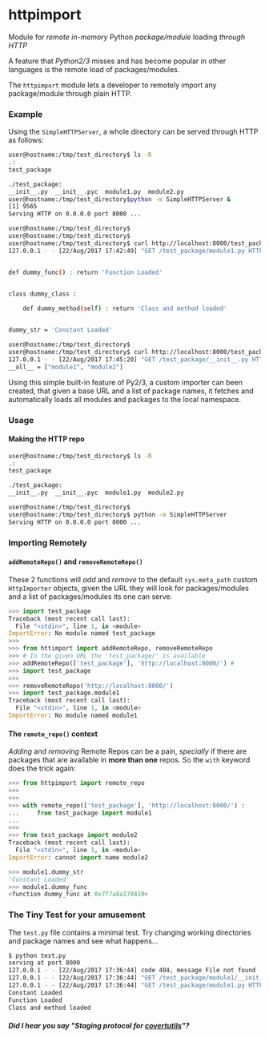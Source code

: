 # httpimport
Module for _remote_ _in-memory_ Python _package/module_ loading _through HTTP_

A feature that _Python2/3_ misses and has become popular in other languages is the remote load of packages/modules.

The `httpimport` module lets a developer to remotely import any package/module through plain HTTP.

### Example

Using the `SimpleHTTPServer`, a whole directory can be served through HTTP as follows:

```bash 
user@hostname:/tmp/test_directory$ ls -R
.:
test_package

./test_package:
__init__.py  __init__.pyc  module1.py  module2.py
user@hostname:/tmp/test_directory$python -m SimpleHTTPServer &
[1] 9565
Serving HTTP on 0.0.0.0 port 8000 ...

user@hostname:/tmp/test_directory$
user@hostname:/tmp/test_directory$
user@hostname:/tmp/test_directory$ curl http://localhost:8000/test_package/module1.py
127.0.0.1 - - [22/Aug/2017 17:42:49] "GET /test_package/module1.py HTTP/1.1" 200 -


def dummy_func() : return 'Function Loaded'


class dummy_class :
	
	def dummy_method(self) : return 'Class and method loaded'


dummy_str = 'Constant Loaded'

user@hostname:/tmp/test_directory$
user@hostname:/tmp/test_directory$ curl http://localhost:8000/test_package/__init__.py
127.0.0.1 - - [22/Aug/2017 17:45:20] "GET /test_package/__init__.py HTTP/1.1" 200 -
__all__ = ["module1", "module2"]

```

Using this simple built-in feature of Py2/3, a custom importer can been created, that given a base URL and a list of package names, it fetches and automatically loads all modules and packages to the local namespace.


### Usage

#### Making the HTTP repo

```bash
user@hostname:/tmp/test_directory$ ls -R
.:
test_package

./test_package:
__init__.py  __init__.pyc  module1.py  module2.py

user@hostname:/tmp/test_directory$ 
user@hostname:/tmp/test_directory$ python -m SimpleHTTPServer 
Serving HTTP on 0.0.0.0 port 8000 ...

```

### Importing Remotely
#### `addRemoteRepo()` and `removeRemoteRepo()`

These 2 functions will _add_ and _remove_ to the default `sys.meta_path` custom `HttpImporter` objects, given the URL they will look for packages/modules and a list of packages/modules its one can serve.

```python
>>> import test_package
Traceback (most recent call last):
  File "<stdin>", line 1, in <module>
ImportError: No module named test_package
>>>
>>> from httimport import addRemoteRepo, removeRemoteRepo
>>> # In the given URL the 'test_package/' is available
>>> addRemoteRepo(['test_package'], 'http://localhost:8000/') #  
>>> import test_package
>>>
>>> removeRemoteRepo('http://localhost:8000/')
>>> import test_package.module1
Traceback (most recent call last):
  File "<stdin>", line 1, in <module>
ImportError: No module named module1

```

#### The `remote_repo()` context
_Adding_ and _removing_ Remote Repos can be a pain, _specially_ if there are packages that are available in **more than one** repos. So the `with` keyword does the trick again:

```python
>>> from httpimport import remote_repo
>>> 
>>> 
>>> with remote_repo(['test_package'], 'http://localhost:8000/') :
...     from test_package import module1
... 
>>>
>>> from test_package import module2
Traceback (most recent call last):
  File "<stdin>", line 1, in <module>
ImportError: cannot import name module2

>>> module1.dummy_str
'Constant Loaded'
>>> module1.dummy_func
<function dummy_func at 0x7f7a8a170410>
```

### The Tiny Test for your amusement

The `test.py` file contains a minimal test. Try changing working directories and package names and see what happens...

```bash
$ python test.py 
serving at port 8000
127.0.0.1 - - [22/Aug/2017 17:36:44] code 404, message File not found
127.0.0.1 - - [22/Aug/2017 17:36:44] "GET /test_package/module1/__init__.py HTTP/1.1" 404 -
127.0.0.1 - - [22/Aug/2017 17:36:44] "GET /test_package/module1.py HTTP/1.1" 200 -
Constant Loaded
Function Loaded
Class and method loaded

```



##### Did I hear you say "Staging protocol for [covertutils](https://github.com/operatorequals/covertutils)"?
